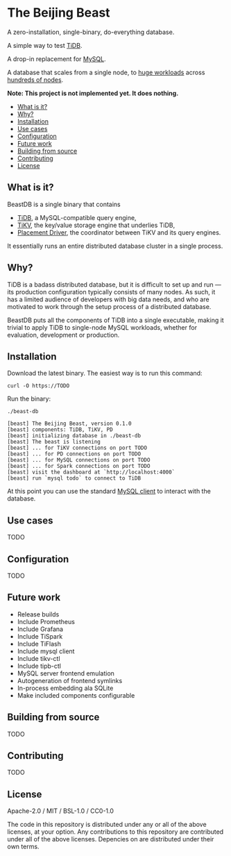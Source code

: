# The Beijing Beast

A zero-installation, single-binary, do-everything database.

A simple way to test [TiDB][l].

A drop-in replacement for [MySQL][l].

A database that scales from a single node, to [huge workloads][l] across [hundreds of nodes][l].

**Note: This project is not implemented yet. It does nothing.**


- [What is it?][l]
- [Why?][l]
- [Installation][l]
- [Use cases][l]
- [Configuration][l]
- [Future work][l]
- [Building from source][l]
- [Contributing][l]
- [License][l]


## What is it?

BeastDB is a single binary that contains

- [TiDB][l], a MySQL-compatible query engine,
- [TiKV][l], the key/value storage engine that underlies TiDB,
- [Placement Driver][l], the coordinator between TiKV and its query engines.

It essentially runs an entire distributed database cluster in a single process.


## Why?

TiDB is a badass distributed database, but it is difficult to set up and
run &mdash; its production configuration typically consists of many nodes. As
such, it has a limited audience of developers with big data needs, and who are
motivated to work through the setup process of a distributed database.

BeastDB puts all the components of TiDB into a single executable, making it
trivial to apply TiDB to single-node MySQL workloads, whether for evaluation,
development or production.


## Installation

Download the latest binary. The easiest way is to run this command:

```
curl -O https://TODO
```

Run the binary:

```
./beast-db

[beast] The Beijing Beast, version 0.1.0
[beast] components: TiDB, TiKV, PD
[beast] initializing database in ./beast-db
[beast] The beast is listening
[beast] ... for TiKV connections on port TODO
[beast] ... for PD connections on port TODO
[beast] ... for MySQL connections on port TODO
[beast] ... for Spark connections on port TODO
[beast] visit the dashboard at `http://localhost:4000`
[beast] run `mysql todo` to connect to TiDB
```

At this point you can use the standard [MySQL client][l] to interact with the database.


## Use cases

TODO


## Configuration

TODO


## Future work

- Release builds
- Include Prometheus
- Include Grafana
- Include TiSpark
- Include TiFlash
- Include mysql client
- Include tikv-ctl
- Include tipb-ctl
- MySQL server frontend emulation
- Autogeneration of frontend symlinks
- In-process embedding ala SQLite
- Make included components configurable


## Building from source

TODO


## Contributing

TODO


## License

Apache-2.0 / MIT / BSL-1.0 / CC0-1.0

The code in this repository is distributed under any or all of the above
licenses, at your option. Any contributions to this repository are contributed
under all of the above licenses. Depencies on are distributed under their own
terms.


[l]: todo